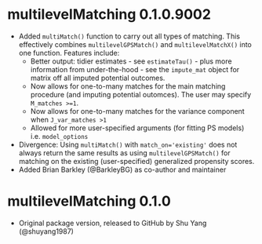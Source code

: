 
# multilevelMatching 0.1.0.9002

- Added `multiMatch()` function to carry out all types of matching. This effectively combines `multilevelGPSMatch()` and `multilevelMatchX()` into one function. Features include:
  - Better output: tidier estimates - see `estimateTau()` - plus more information from under-the-hood - see the `impute_mat` object for matrix off all imputed potential outcomes.
  - Now allows for one-to-many matches for the main matching procedure (and imputing potential outomces). The user may specify `M_matches >=1`.
  - Now allows for one-to-many matches for the variance component when `J_var_matches >1`
  - Allowed for more user-specified arguments (for fitting PS models) i.e. `model_options`
- Divergence: Using `multiMatch()` with `match_on='existing'` does not always  return the same results as using `multilevelGPSMatch()` for matching on the existing (user-specified) generalized propensity scores. 
- Added Brian Barkley (@BarkleyBG) as co-author and maintainer
 

# multilevelMatching 0.1.0

- Original package version, released to GitHub by Shu Yang (@shuyang1987)
